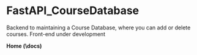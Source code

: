# FastAPI_CourseDatabase

Backend to maintaining a Course Database, where you can add or delete courses.
Front-end under development

<strong>Home (\docs)</strong>
